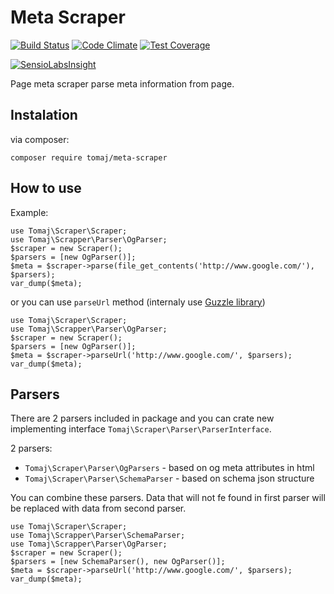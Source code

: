 # Meta Scraper

[![Build Status](https://travis-ci.org/tomaj/meta-scraper.svg?branch=master)](https://travis-ci.org/tomaj/meta-scraper)
[![Code Climate](https://codeclimate.com/github/tomaj/meta-scraper/badges/gpa.svg)](https://codeclimate.com/github/tomaj/meta-scraper)
[![Test Coverage](https://codeclimate.com/github/tomaj/meta-scraper/badges/coverage.svg)](https://codeclimate.com/github/tomaj/meta-scraper/coverage)

[![SensioLabsInsight](https://insight.sensiolabs.com/projects/abee19ff-2c5b-443d-ae84-04537b155287/big.png)](https://insight.sensiolabs.com/projects/abee19ff-2c5b-443d-ae84-04537b155287)

Page meta scraper parse meta information from page.

## Instalation

via composer:

```
composer require tomaj/meta-scraper
```

## How to use

Example:

```
use Tomaj\Scraper\Scraper;
use Tomaj\Scrapper\Parser\OgParser;
$scraper = new Scraper();
$parsers = [new OgParser()];
$meta = $scraper->parse(file_get_contents('http://www.google.com/'), $parsers);
var_dump($meta);
```

or you can use ```parseUrl``` method (internaly use [Guzzle library](https://guzzle.readthedocs.org/en/latest/))

```
use Tomaj\Scraper\Scraper;
use Tomaj\Scrapper\Parser\OgParser;
$scraper = new Scraper();
$parsers = [new OgParser()];
$meta = $scraper->parseUrl('http://www.google.com/', $parsers);
var_dump($meta);
```

## Parsers

There are 2 parsers included in package and you can crate new implementing interface `Tomaj\Scraper\Parser\ParserInterface`.

2 parsers:
 - `Tomaj\Scraper\Parser\OgParsers` - based on og meta attributes in html
 - `Tomaj\Scraper\Parser\SchemaParser` - based on schema json structure

You can combine these parsers. Data that will not fe found in first parser will be replaced with data from second parser.

```
use Tomaj\Scraper\Scraper;
use Tomaj\Scrapper\Parser\SchemaParser;
use Tomaj\Scrapper\Parser\OgParser;
$scraper = new Scraper();
$parsers = [new SchemaParser(), new OgParser()];
$meta = $scraper->parseUrl('http://www.google.com/', $parsers);
var_dump($meta);
```
